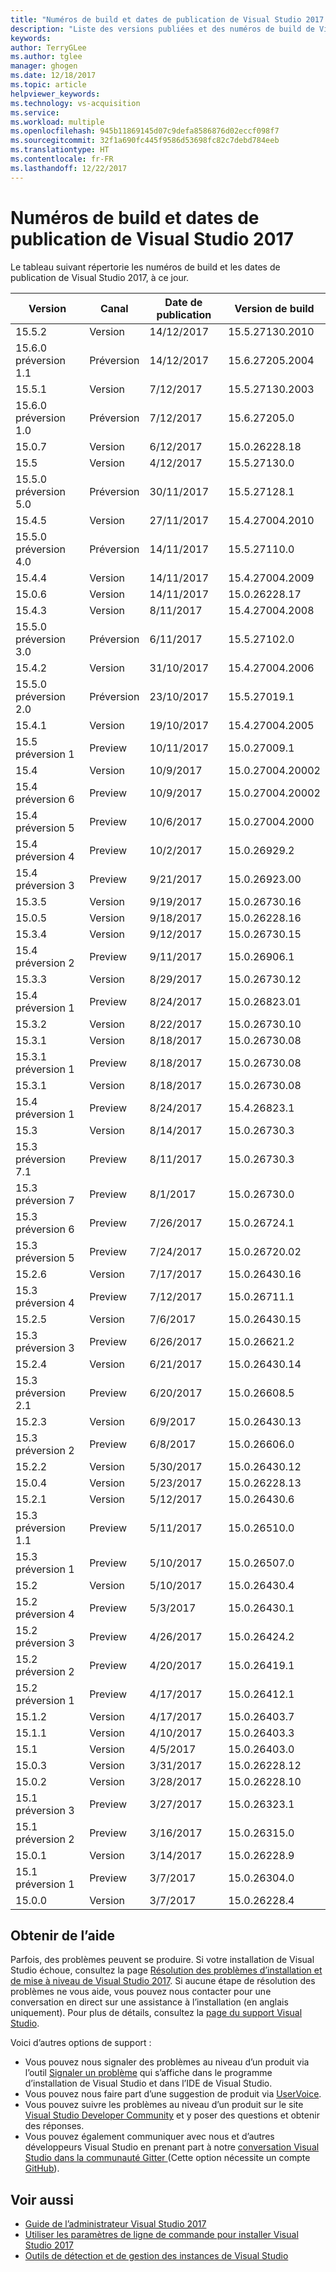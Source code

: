 ```yaml
---
title: "Numéros de build et dates de publication de Visual Studio 2017 | Microsoft Docs"
description: "Liste des versions publiées et des numéros de build de Visual Studio 2017, à ce jour."
keywords: 
author: TerryGLee
ms.author: tglee
manager: ghogen
ms.date: 12/18/2017
ms.topic: article
helpviewer_keywords: 
ms.technology: vs-acquisition
ms.service: 
ms.workload: multiple
ms.openlocfilehash: 945b11869145d07c9defa8586876d02eccf098f7
ms.sourcegitcommit: 32f1a690fc445f9586d53698fc82c7debd784eeb
ms.translationtype: HT
ms.contentlocale: fr-FR
ms.lasthandoff: 12/22/2017
---
```

# <a name="visual-studio-2017-build-numbers-and-release-dates"></a>Numéros de build et dates de publication de Visual Studio 2017
Le tableau suivant répertorie les numéros de build et les dates de publication de Visual Studio 2017, à ce jour.

| **Version**| **Canal** | **Date de publication** | **Version de build** |
| ---------------------- | ----------- | ---------------- | ----------------- |
| 15.5.2 | Version | 14/12/2017 | 15.5.27130.2010 |
| 15.6.0 préversion 1.1 | Préversion | 14/12/2017 | 15.6.27205.2004 |
| 15.5.1 | Version | 7/12/2017 | 15.5.27130.2003 |
| 15.6.0 préversion 1.0 | Préversion | 7/12/2017 | 15.6.27205.0 |
| 15.0.7 | Version | 6/12/2017 | 15.0.26228.18 |
| 15.5 | Version | 4/12/2017 | 15.5.27130.0 |
| 15.5.0 préversion 5.0 | Préversion | 30/11/2017 | 15.5.27128.1 |
| 15.4.5 | Version | 27/11/2017 | 15.4.27004.2010 |
| 15.5.0 préversion 4.0 | Préversion | 14/11/2017 | 15.5.27110.0 |
| 15.4.4 | Version | 14/11/2017 | 15.4.27004.2009 |
| 15.0.6 | Version | 14/11/2017 | 15.0.26228.17 |
| 15.4.3 | Version | 8/11/2017 | 15.4.27004.2008 |
| 15.5.0 préversion 3.0 | Préversion | 6/11/2017 | 15.5.27102.0 |
| 15.4.2 | Version | 31/10/2017 | 15.4.27004.2006 |
| 15.5.0 préversion 2.0 | Préversion | 23/10/2017 | 15.5.27019.1 |
| 15.4.1 | Version | 19/10/2017 | 15.4.27004.2005 |
| 15.5 préversion 1 | Preview | 10/11/2017 | 15.0.27009.1 |
| 15.4 | Version | 10/9/2017 | 15.0.27004.20002 |
| 15.4 préversion 6 | Preview | 10/9/2017| 15.0.27004.20002 |
| 15.4 préversion 5 | Preview | 10/6/2017 | 15.0.27004.2000 |
| 15.4 préversion 4 | Preview | 10/2/2017 | 15.0.26929.2 |
| 15.4 préversion 3 | Preview | 9/21/2017 | 15.0.26923.00 |
| 15.3.5 | Version | 9/19/2017 | 15.0.26730.16 |
| 15.0.5 | Version | 9/18/2017 | 15.0.26228.16 |
| 15.3.4 | Version | 9/12/2017 | 15.0.26730.15 |
| 15.4 préversion 2 | Preview | 9/11/2017 | 15.0.26906.1 |
| 15.3.3| Version | 8/29/2017 | 15.0.26730.12 |
| 15.4 préversion 1 | Preview | 8/24/2017 | 15.0.26823.01 |
| 15.3.2 | Version | 8/22/2017 | 15.0.26730.10 |
| 15.3.1 | Version | 8/18/2017 | 15.0.26730.08 |
| 15.3.1 préversion 1 | Preview | 8/18/2017 | 15.0.26730.08 |
| 15.3.1  | Version | 8/18/2017 | 15.0.26730.08 |
| 15.4 préversion 1 | Preview | 8/24/2017 | 15.4.26823.1 |
| 15.3 | Version | 8/14/2017 | 15.0.26730.3 |
| 15.3 préversion 7.1 | Preview | 8/11/2017 | 15.0.26730.3 |
| 15.3 préversion 7 | Preview | 8/1/2017 | 15.0.26730.0 |
| 15.3 préversion 6 | Preview | 7/26/2017 | 15.0.26724.1 |
| 15.3 préversion 5 | Preview | 7/24/2017 | 15.0.26720.02 |
| 15.2.6  | Version | 7/17/2017 | 15.0.26430.16 |
| 15.3 préversion 4 | Preview | 7/12/2017 | 15.0.26711.1 |
| 15.2.5  | Version | 7/6/2017 | 15.0.26430.15 |
| 15.3 préversion 3 | Preview | 6/26/2017 | 15.0.26621.2 |
| 15.2.4  | Version | 6/21/2017 | 15.0.26430.14 |
| 15.3 préversion 2.1 | Preview | 6/20/2017 | 15.0.26608.5 |
| 15.2.3  | Version | 6/9/2017 | 15.0.26430.13 |
| 15.3 préversion 2 | Preview | 6/8/2017 | 15.0.26606.0 |
| 15.2.2  | Version | 5/30/2017 | 15.0.26430.12 |
| 15.0.4  | Version | 5/23/2017 | 15.0.26228.13 |
| 15.2.1  | Version | 5/12/2017 | 15.0.26430.6 |
| 15.3 préversion 1.1 | Preview | 5/11/2017 | 15.0.26510.0 |
| 15.3 préversion 1 | Preview | 5/10/2017 | 15.0.26507.0 |
| 15.2 | Version | 5/10/2017 | 15.0.26430.4 |
| 15.2 préversion 4 | Preview | 5/3/2017 | 15.0.26430.1 |
| 15.2 préversion 3 | Preview| 4/26/2017 | 15.0.26424.2 |
| 15.2 préversion 2 | Preview | 4/20/2017 | 15.0.26419.1 |
| 15.2 préversion 1 | Preview | 4/17/2017 | 15.0.26412.1 |
| 15.1.2  | Version | 4/17/2017 | 15.0.26403.7 |
| 15.1.1 | Version | 4/10/2017 | 15.0.26403.3 |
| 15.1 | Version | 4/5/2017 | 15.0.26403.0 |
| 15.0.3  | Version | 3/31/2017 | 15.0.26228.12 |
| 15.0.2 | Version | 3/28/2017 | 15.0.26228.10 |
| 15.1 préversion 3 | Preview | 3/27/2017 | 15.0.26323.1 |
| 15.1 préversion 2 | Preview | 3/16/2017 | 15.0.26315.0 |
| 15.0.1  | Version | 3/14/2017 | 15.0.26228.9 |
| 15.1 préversion 1 | Preview | 3/7/2017 | 15.0.26304.0 |
| 15.0.0 | Version | 3/7/2017 | 15.0.26228.4 |

## <a name="get-support"></a>Obtenir de l’aide
Parfois, des problèmes peuvent se produire. Si votre installation de Visual Studio échoue, consultez la page [Résolution des problèmes d’installation et de mise à niveau de Visual Studio 2017](troubleshooting-installation-issues.md). Si aucune étape de résolution des problèmes ne vous aide, vous pouvez nous contacter pour une conversation en direct sur une assistance à l’installation (en anglais uniquement). Pour plus de détails, consultez la [page du support Visual Studio](https://www.visualstudio.com/vs/support/#talktous).

Voici d’autres options de support :
* Vous pouvez nous signaler des problèmes au niveau d’un produit via l’outil [Signaler un problème](../ide/how-to-report-a-problem-with-visual-studio-2017.md) qui s’affiche dans le programme d’installation de Visual Studio et dans l’IDE de Visual Studio.
* Vous pouvez nous faire part d’une suggestion de produit via [UserVoice](https://visualstudio.uservoice.com/forums/121579).
* Vous pouvez suivre les problèmes au niveau d’un produit sur le site [Visual Studio Developer Community](https://developercommunity.visualstudio.com/) et y poser des questions et obtenir des réponses.
* Vous pouvez également communiquer avec nous et d’autres développeurs Visual Studio en prenant part à notre [conversation Visual Studio dans la communauté Gitter ](https://gitter.im/Microsoft/VisualStudio)  (Cette option nécessite un compte [GitHub](https://github.com/)).

## <a name="see-also"></a>Voir aussi
* [Guide de l’administrateur Visual Studio 2017](visual-studio-administrator-guide.md)
* [Utiliser les paramètres de ligne de commande pour installer Visual Studio 2017](use-command-line-parameters-to-install-visual-studio.md)
* [Outils de détection et de gestion des instances de Visual Studio](tools-for-managing-visual-studio-instances.md)
